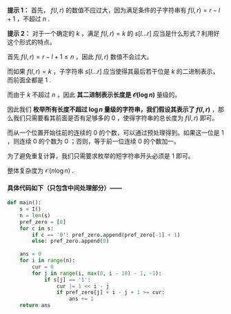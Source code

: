 **提示 1：** 首先， $f(l,r)$ 的数值不应过大，因为满足条件的子字符串有 $f(l,r)=r-l+1$ ，不超过 $n$ .

**提示 2：** 对于一个确定的 $k$ ，满足 $f(l,r)=k$ 的 $s[l\dots r]$ 应当是什么形式？利用好这个形式的特点。

首先 $f(l,r)=r-l+1\leq n$ ，因此 $f(l,r)$ 数值不会过大。

而如果 $f(l,r)=k$ ，子字符串 $s[l\dots r]$ 应当使得其最后若干位是 $k$ 的二进制表示，而前面全都是 $1$ .

而由于 $k$ 不超过 $n$ ，因此 **其二进制表示长度是 $\mathcal{O}(\log n)$** 量级的。

因此我们 **枚举所有长度不超过 $\log n$ 量级的字符串，我们假设其表示了 $f(l,r)$** ，那么我们只需要看其前面是否有足够多的 $0$ ，使得字符串的总长度为 $f(l,r)$ 即可。

而从一个位置开始往前的连续的 $0$ 的个数，可以通过预处理得到。如果这一位是 $1$ ，则连续 $0$ 的个数为 $0$ ；否则，等于前一位连续 $0$ 的个数加一。

为了避免重复计算，我们只需要求枚举的短字符串开头必须是 $1$ 即可。

整体复杂度为 $\mathcal{O}(n\log n)$ .

#### 具体代码如下（只包含中间处理部分）——

```Python []
def main():
    s = I()
    n = len(s)
    pref_zero = [0]
    for c in s:
        if c == '0': pref_zero.append(pref_zero[-1] + 1)
        else: pref_zero.append(0)
    
    ans = 0
    for i in range(n):
        cur = 0
        for j in range(i, max(0, i - 18) - 1, -1):
            if s[j] == '1':
                cur |= 1 << i - j
                if pref_zero[j] + i - j + 1 >= cur:
                    ans += 1
    return ans
```